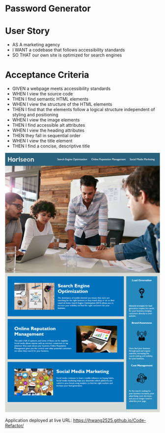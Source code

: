 # Password Generator


# User Story
- AS A marketing agency
- I WANT a codebase that follows accessibility standards
- SO THAT our own site is optimized for search engines

# Acceptance Criteria
- GIVEN a webpage meets accessibility standards
- WHEN I view the source code
- THEN I find semantic HTML elements
- WHEN I view the structure of the HTML elements
- THEN I find that the elements follow a logical structure independent of styling and positioning
- WHEN I view the image elements
- THEN I find accessible alt attributes
- WHEN I view the heading attributes
- THEN they fall in sequential order
- WHEN I view the title element
- THEN I find a concise, descriptive title

![Alt text](https://github.com/jhwang2525/code-refactor/blob/main/assets/images/mock%20up.PNG)


Application deployed at live URL: https://jhwang2525.github.io/Code-Refactor/

